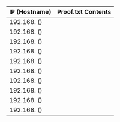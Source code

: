 

| IP (Hostname) | Proof.txt Contents |
| --- | --- |
| 192.168. () |  |
| 192.168. () |  |
| 192.168. () |  |
| 192.168. () |  |
| 192.168. () |  |
| 192.168. () |  |
| 192.168. () |  |
| 192.168. () |  |
| 192.168. () |  |
| 192.168. () |  |

